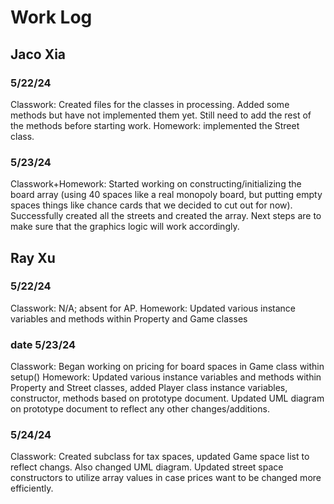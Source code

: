 # Work Log

## Jaco Xia

### 5/22/24

Classwork: Created files for the classes in processing. Added some methods
but have not implemented them yet. Still need to add the rest of the
methods before starting work. Homework: implemented the Street class.

### 5/23/24

Classwork+Homework: Started working on constructing/initializing
the board array (using 40 spaces like a real monopoly board, but
putting empty spaces things like chance cards that we decided to
cut out for now). Successfully created all the streets and created
the array. Next steps are to make sure that the graphics logic will work accordingly.


## Ray Xu

### 5/22/24
Classwork: N/A; absent for AP.
Homework: Updated various instance variables and methods within Property and Game classes

### date 5/23/24
Classwork: Began working on pricing for board spaces in Game class within setup()
Homework: Updated various instance variables and methods within Property and Street classes,
          added Player class instance variables, constructor, methods based on prototype document. 
          Updated UML diagram on prototype document to reflect any other changes/additions.

### 5/24/24
Classwork: Created subclass for tax spaces, updated Game space list to reflect changs. Also changed UML diagram.
Updated street space constructors to utilize array values in case prices want to be changed more efficiently.